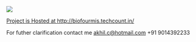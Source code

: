 ![](demo.gif)


[Project is Hosted at http://biofourmis.techcount.in/ ](http://biofourmis.techcount.in "Biofourmis Submission")


For futher clarification contact me 
akhil.c@hotmail.com
+91 9014392233
